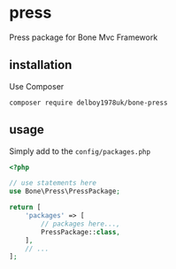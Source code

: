 # press
Press package for Bone Mvc Framework
## installation
Use Composer
```
composer require delboy1978uk/bone-press
```
## usage
Simply add to the `config/packages.php`
```php
<?php

// use statements here
use Bone\Press\PressPackage;

return [
    'packages' => [
        // packages here...,
        PressPackage::class,
    ],
    // ...
];
```